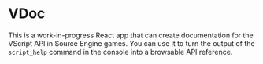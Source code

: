 # VDoc

This is a work-in-progress React app that can create documentation for the VScript API in Source Engine games. 
You can use it to turn the output of the `script_help` command in the console into a browsable API reference.
